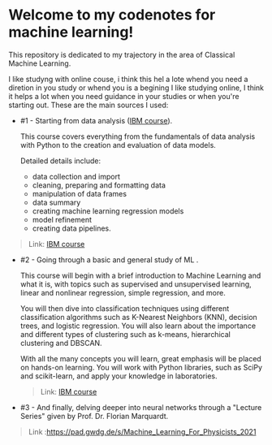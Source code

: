 #  Welcome to my codenotes for machine learning!

This repository is dedicated to my trajectory in the area of Classical Machine Learning.

I like studyng with online couse, i think this hel a lote whend you need a diretion in you study or whend you is a begining
I like studying online, I think it helps a lot when you need guidance in your studies or when you're starting out. These are the main sources I used: 

* #1 - Starting from data analysis ([IBM course](https://www.coursera.org/learn/data-analysis-with-python)).

  This course covers everything from the fundamentals of data analysis with Python to the creation and evaluation of data models.
  
  Detailed details include:
  - data collection and import
  - cleaning, preparing and formatting data
  - manipulation of data frames
  - data summary
  - creating machine learning regression models
  - model refinement
  - creating data pipelines.
> Link: [IBM course](https://www.coursera.org/learn/data-analysis-with-python)
> 
* #2 - Going through a basic and general study of ML .

  This course will begin with a brief introduction to Machine Learning and what it is, with topics such as supervised and unsupervised learning, linear and nonlinear regression, simple regression, and more.
  
  You will then dive into classification techniques using different classification algorithms such as K-Nearest Neighbors (KNN), decision trees, and logistic regression. You will also learn about the importance and different types of clustering such as k-means, hierarchical clustering and DBSCAN.
  
  With all the many concepts you will learn, great emphasis will be placed on hands-on learning. You will work with Python libraries, such as SciPy and scikit-learn, and apply your knowledge in laboratories.
  > Link: [IBM course](https://www.coursera.org/learn/machine-learning-with-python) 
* #3 - And finally, delving deeper into neural networks through a "Lecture Series" given by Prof. Dr. Florian Marquardt.
> Link :https://pad.gwdg.de/s/Machine_Learning_For_Physicists_2021
